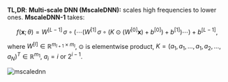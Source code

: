 **TL,DR**: **Multi-scale DNN (MscaleDNN):** scales high frequencies to lower ones. **MscaleDNN-1** takes:

$$
f(\mathbf{x};\theta) = W^{[L-1]} \, \sigma \circ (\cdots (W^{[1]} \, \sigma \circ (K \odot (W^{[0]} \mathbf{x}) + b^{[0]}) + b^{[1]}) \cdots ) + b^{[L-1]},
$$

where $W^{[l]} \in \mathbb{R}^{m_{l+1} \times m_l}$, $\odot$ is elementwise product, $K=(a_1,a_1,\dots,a_1,a_2,\dots,a_{N})^T \in \mathbb{R}^{m_1}$, $a_i=i$ or $2^{i-1}$.

![mscalednn](https://ins.sjtu.edu.cn/people/xuzhiqin/pub/mscalednn.png "illustration")
